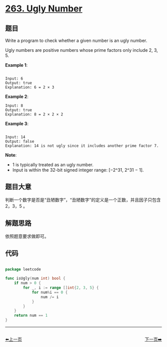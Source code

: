 # [263. Ugly Number](https://leetcode.com/problems/ugly-number/)

## 题目

Write a program to check whether a given number is an ugly number.

Ugly numbers are positive numbers whose prime factors only include 2, 3, 5.

**Example 1**:

```

Input: 6
Output: true
Explanation: 6 = 2 × 3

```

**Example 2**:

```
Input: 8
Output: true
Explanation: 8 = 2 × 2 × 2

```

**Example 3**:

```

Input: 14
Output: false 
Explanation: 14 is not ugly since it includes another prime factor 7.

```

**Note**:

- 1 is typically treated as an ugly number.
- Input is within the 32-bit signed integer range: [−2^31,  2^31 − 1].


## 题目大意

判断一个数字是否是“丑陋数字”，“丑陋数字”的定义是一个正数，并且因子只包含 2，3，5 。

## 解题思路

依照题意要求做即可。



## 代码

```go

package leetcode

func isUgly(num int) bool {
	if num > 0 {
		for _, i := range []int{2, 3, 5} {
			for num%i == 0 {
				num /= i
			}
		}
	}
	return num == 1
}


```


----------------------------------------------
<div style="display: flex;justify-content: space-between;align-items: center;">
<p><a href="https://books.halfrost.com/leetcode/ChapterFour/0200~0299/0260.Single-Number-III/">⬅️上一页</a></p>
<p><a href="https://books.halfrost.com/leetcode/ChapterFour/0200~0299/0264.Ugly-Number-II/">下一页➡️</a></p>
</div>
